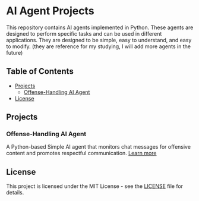 # AI Agent Projects

This repository contains AI agents implemented in Python. These agents are designed to perform specific tasks and can be used in different applications. They are designed to be simple, easy to understand, and easy to modify. (they are reference for my studying, I will add more agents in the future)

## Table of Contents
- [Projects](#projects)
  - [Offense-Handling AI Agent](#offense-handling-ai-agent)
- [License](#license)

## Projects
### Offense-Handling AI Agent
A Python-based Simple AI agent that monitors chat messages for offensive content and promotes respectful communication. [Learn more](SR%20AI%20Agent/SOHA/README.md)

## License
This project is licensed under the MIT License - see the [LICENSE](LICENSE) file for details.